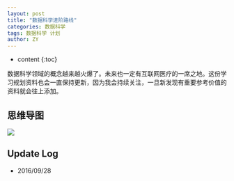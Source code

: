 ```yaml
---
layout: post
title: "数据科学进阶路线"
categories: 数据科学
tags: 数据科学 计划
author: ZY
---
```


* content
{:toc}

数据科学领域的概念越来越火爆了。未来也一定有互联网医疗的一席之地。这份学习规划资料也会一直保持更新，因为我会持续关注，一旦新发现有重要参考价值的资料就会往上添加。




## 思维导图
![](https://raw.githubusercontent.com/woaielf/woaielf.github.io/master/_posts/Pic/1609/160928-1.png)


## Update Log
- 2016/09/28